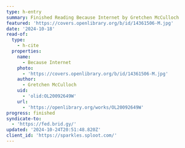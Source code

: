 ```yaml
---
type: h-entry
summary: Finished Reading Because Internet by Gretchen McCulloch
featured: 'https://covers.openlibrary.org/b/id/14361506-M.jpg'
date: '2024-10-18'
read-of:
  type:
    - h-cite
  properties:
    name:
      - Because Internet
    photo:
      - 'https://covers.openlibrary.org/b/id/14361506-M.jpg'
    author:
      - Gretchen McCulloch
    uid:
      - 'olid:OL20092649W'
    url:
      - 'https://openlibrary.org/works/OL20092649W'
progress: finished
syndicate-to:
  - 'https://fed.brid.gy/'
updated: '2024-10-24T20:51:48.820Z'
client_id: 'https://sparkles.sploot.com/'
---
```


